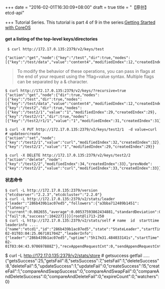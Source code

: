 +++
date = "2016-02-01T16:30:09+08:00"
draft = true
title = "【原创】etcd-api"

+++
Tutorial Series. This tutorial is part 4 of 9 in the series:[Getting Started with CoreOS](https://www.digitalocean.com/community/tutorials/how-to-use-etcdctl-and-etcd-coreos-s-distributed-key-value-store)


####  get a listing of the top-level keys/directories
     $ curl http://172.17.0.135:2379/v2/keys/test

    {"action":"get","node":{"key":"/test","dir":true,"nodes":[{"key":"/test/data","value":"content4","modifiedIndex":12,"createdIndex":11}],"modifiedIndex":8,"createdIndex":8}}

>To modify the behavior of these operations, you can pass in flags at the end of your request using the ?flag=value syntax. Multiple flags can be separated by a & character.

    $ curl http://172.17.0.135:2379/v2/keys/?recursive=true
    {"action":"get","node":{"dir":true,"nodes":[{"key":"/test","dir":true,"nodes":[{"key":"/test/data","value":"content4","modifiedIndex":12,"createdIndex":11}],"modifiedIndex":8,"createdIndex":8},{"key":"/test2","dir":true,"nodes":[{"key":"/test2/1","value":"1","modifiedIndex":29,"createdIndex":29},{"key":"/test2/r1","dir":true,"nodes":[{"key":"/test2/r1/1","value":"1","modifiedIndex":31,"createdIndex":31}],"modifiedIndex":30,"createdIndex":30}],"modifiedIndex":28,"createdIndex":28}]}}

    $ curl -X PUT http://172.17.0.135:2379/v2/keys/test2/1  -d value=curl   # updateorcreate
    {"action":"set","node":{"key":"/test2/1","value":"curl","modifiedIndex":32,"createdIndex":32},"prevNode":{"key":"/test2/1","value":"1","modifiedIndex":29,"createdIndex":29}}

    $ curl -X DELETE http://172.17.0.135:2379/v2/keys/test2/2    
    {"action":"delete","node":{"key":"/test2/2","modifiedIndex":34,"createdIndex":33},"prevNode":{"key":"/test2/2","value":"curl","modifiedIndex":33,"createdIndex":33}}
#### 状态命令
    $ curl -L http://172.17.0.135:2379/version
    {"etcdserver":"2.2.3","etcdcluster":"2.2.0"}
    $ curl -L http://172.17.0.135:2379/v2/stats/leader
    {"leader":"286b439b1ac07ed5","followers":{"a3bba712489b1451":{"latency":{"current":0.002655,"average":0.00537593862434881,"standardDeviation":0.009184038615071406,"minimum":0.002195,"maximum":0.545599},"counts":{"fail":0,"success":104227}}}}[root@li713-250
    $ curl -L http://172.17.0.135:2379/v2/stats/self # name  id  starttime  leaderinfo ....
    {"name":"etcd1","id":"286b439b1ac07ed5","state":"StateLeader","startTime":"2016-02-01T03:04:25.067101704Z","leaderInfo":{"leader":"286b439b1ac07ed5","uptime":"5h17m31.484033141s","startTime":"2016-02-01T03:04:43.970697888Z"},"recvAppendRequestCnt":0,"sendAppendRequestCnt":104413,"sendPkgRate":5.555567792156581,"sendBandwidthRate":400.22310374696013}
   $ curl -L http://172.17.0.135:2379/v2/stats/store # getsuccess  getfail .....
    {"getsSuccess":25,"getsFail":8,"setsSuccess":7,"setsFail":1,"deleteSuccess":8,"deleteFail":5,"updateSuccess":1,"updateFail":0,"createSuccess":15,"createFail":1,"compareAndSwapSuccess":0,"compareAndSwapFail":0,"compareAndDeleteSuccess":0,"compareAndDeleteFail":0,"expireCount":0,"watchers":0}

